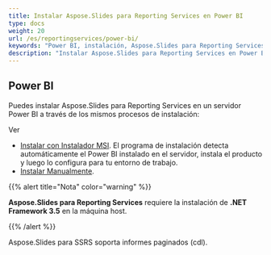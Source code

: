 ```yaml
---
title: Instalar Aspose.Slides para Reporting Services en Power BI
type: docs
weight: 20
url: /es/reportingservices/power-bi/
keywords: "Power BI, instalación, Aspose.Slides para Reporting Services en Power BI"
description: "Instalar Aspose.Slides para Reporting Services en Power BI"
---
```


## **Power BI**
Puedes instalar Aspose.Slides para Reporting Services en un servidor Power BI a través de los mismos procesos de instalación:

Ver 

* [Instalar con Instalador MSI](https://docs.aspose.com/slides/reportingservices/install-with-msi-installer/#installation). El programa de instalación detecta automáticamente el Power BI instalado en el servidor, instala el producto y luego lo configura para tu entorno de trabajo.
* [Instalar Manualmente](https://docs.aspose.com/slides/reportingservices/install-manually/).

{{% alert title="Nota" color="warning" %}} 

**Aspose.Slides para Reporting Services** requiere la instalación de **.NET Framework 3.5** en la máquina host. 

{{% /alert %}}

Aspose.Slides para SSRS soporta informes paginados (cdl).